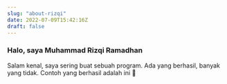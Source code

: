 ```yaml
---
slug: "about-rizqi"
date: 2022-07-09T15:42:16Z
draft: false
---
```


### Halo, saya Muhammad Rizqi Ramadhan
Salam kenal, saya sering buat sebuah program. Ada yang berhasil, banyak yang tidak. Contoh yang berhasil adalah ini :grimacing:
